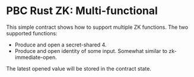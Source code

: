 
# PBC Rust ZK: Multi-functional

This simple contract shows how to support multiple ZK functions. The two
supported functions:

- Produce and open a secret-shared 4.
- Produce and open identity of some input. Somewhat similar to
  zk-immediate-open.

The latest opened value will be stored in the contract state.
